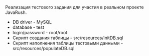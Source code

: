 Реализация тестового задания для участия в реальном проекте JavaRush.
- DB driver - MySQL
- database - test
- login/password - root/root
- Скрипт создания таблицы - src/resources/initDB.sql
- Скрипт наполнения таблицы тестовыми данными - src/resources/populateDB.sql


